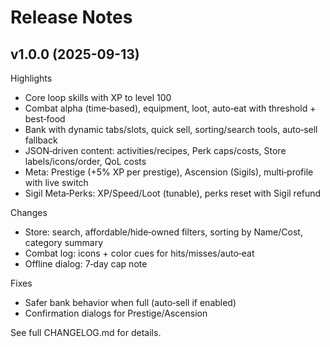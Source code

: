 # Release Notes

## v1.0.0 (2025-09-13)

Highlights
- Core loop skills with XP to level 100
- Combat alpha (time‑based), equipment, loot, auto‑eat with threshold + best‑food
- Bank with dynamic tabs/slots, quick sell, sorting/search tools, auto‑sell fallback
- JSON‑driven content: activities/recipes, Perk caps/costs, Store labels/icons/order, QoL costs
- Meta: Prestige (+5% XP per prestige), Ascension (Sigils), multi‑profile with live switch
- Sigil Meta‑Perks: XP/Speed/Loot (tunable), perks reset with Sigil refund

Changes
- Store: search, affordable/hide‑owned filters, sorting by Name/Cost, category summary
- Combat log: icons + color cues for hits/misses/auto‑eat
- Offline dialog: 7‑day cap note

Fixes
- Safer bank behavior when full (auto‑sell if enabled)
- Confirmation dialogs for Prestige/Ascension

See full CHANGELOG.md for details.
